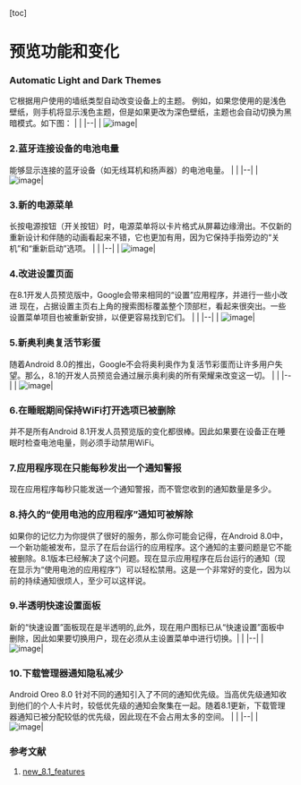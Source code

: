 [toc]
# 预览功能和变化
### Automatic Light and Dark Themes
它根据用户使用的墙纸类型自动改变设备上的主题。
例如，如果您使用的是浅色壁纸，则手机将显示浅色主题，但是如果更改为深色壁纸，主题也会自动切换为黑暗模式。如下图：
| |
|--|
|
![image](https://i2.wp.com/beebom.com/wp-content/uploads/2017/10/1.-Automatic-Light-and-Dark-Themes.jpg?w=640&ssl=1)|

### 2.蓝牙连接设备的电池电量
能够显示连接的蓝牙设备（如无线耳机和扬声器）的电池电量。
| |
|--|
|
![image](https://i0.wp.com/beebom.com/wp-content/uploads/2017/10/2.-Battery-Levels-For-Bluetooth-Connected-Devices.jpg?w=640&ssl=1)|

### 3.新的电源菜单
长按电源按钮（开关按钮）时，电源菜单将以卡片格式从屏幕边缘滑出。不仅新的重新设计和伴随的动画看起来不错，它也更加有用，因为它保持手指旁边的“关机”和“重新启动”选项。
| |
|--|
|
![image](https://i0.wp.com/beebom.com/wp-content/uploads/2017/10/3.-The-New-Power-Menu.jpg?w=640&ssl=1)|

### 4.改进设置页面
在8.1开发人员预览版中，Google会带来相同的“设置”应用程序，并进行一些小改进 现在，占据设置主页右上角的搜索图标覆盖整个顶部栏，看起来很突出。一些设置菜单项目也被重新安排，以便更容易找到它们。
| |
|--|
|
![image](https://i1.wp.com/beebom.com/wp-content/uploads/2017/10/4.-Revamped-Settings-Menu.jpg?w=640&ssl=1)|

### 5.新奥利奥复活节彩蛋
随着Android 8.0的推出，Google不会将奥利奥作为复活节彩蛋而让许多用户失望。那么，8.1的开发人员预览会通过展示奥利奥的所有荣耀来改变这一切。
| |
|--|
|
![image](https://i1.wp.com/beebom.com/wp-content/uploads/2017/10/5.-New-Oreo-Easter-Egg.jpg?w=317&ssl=1)|
### 6.在睡眠期间保持WiFi打开选项已被删除
并不是所有Android 8.1开发人员预览版的变化都很棒。因此如果要在设备正在睡眠时检查电池电量，则必须手动禁用WiFi。
### 7.应用程序现在只能每秒发出一个通知警报
现在应用程序每秒只能发送一个通知警报，而不管您收到的通知数量是多少。
### 8.持久的“使用电池的应用程序”通知可被解除
如果你的记忆力为你提供了很好的服务，那么你可能会记得，在Android 8.0中，一个新功能被发布，显示了在后台运行的应用程序。这个通知的主要问题是它不能被删除。8.1版本已经解决了这个问题。现在显示应用程序在后台运行的通知（现在显示为“使用电池的应用程序”）可以轻松禁用。这是一个非常好的变化，因为以前的持续通知很烦人，至少可以这样说。
### 9.半透明快速设置面板
新的“快速设置”面板现在是半透明的,此外，现在用户图标已从“快速设置”面板中删除，因此如果要切换用户，现在必须从主设置菜单中进行切换。| |
|--|
|
![image](https://i0.wp.com/beebom.com/wp-content/uploads/2017/10/9.-Semi-Transparent-Quick-Settings-Panel.jpg?w=640&ssl=1)|

### 10.下载管理器通知隐私减少
Android Oreo 8.0 针对不同的通知引入了不同的通知优先级。当高优先级通知收到他们的个人卡片时，较低优先级的通知会聚集在一起。随着8.1更新，下载管理器通知已被分配较低的优先级，因此现在不会占用太多的空间。
| |
|--|
|
![image](https://i2.wp.com/beebom.com/wp-content/uploads/2017/10/10.-Download-Manager-Notification-Privacy-Decreased-.jpg?w=317&ssl=1)|
### 参考文献
1. [new_8.1_features](https://beebom.com/new-android-8-1-features/)
